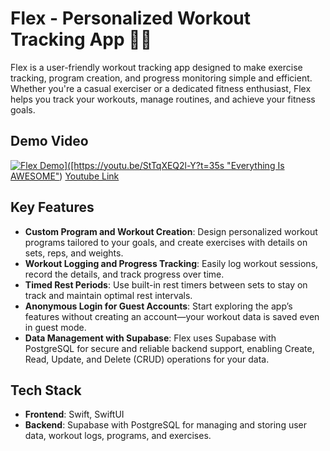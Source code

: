 # Flex - Personalized Workout Tracking App 🏋️‍♀️

Flex is a user-friendly workout tracking app designed to make exercise tracking, program creation, and progress monitoring simple and efficient. Whether you're a casual exerciser or a dedicated fitness enthusiast, Flex helps you track your workouts, manage routines, and achieve your fitness goals.


## Demo Video
[![Flex Demo]([https://i.sstatic.net/q3ceS.png](https://ibb.co/9YHR0R0))]([https://youtu.be/StTqXEQ2l-Y?t=35s "Everything Is AWESOME"](https://www.youtube.com/watch?v=ClFgtlnZGmQ))
[Youtube Link]([https://link-url-here.org](https://www.youtube.com/watch?v=ClFgtlnZGmQ))




## Key Features

- **Custom Program and Workout Creation**: Design personalized workout programs tailored to your goals, and create exercises with details on sets, reps, and weights.
- **Workout Logging and Progress Tracking**: Easily log workout sessions, record the details, and track progress over time.
- **Timed Rest Periods**: Use built-in rest timers between sets to stay on track and maintain optimal rest intervals.
- **Anonymous Login for Guest Accounts**: Start exploring the app’s features without creating an account—your workout data is saved even in guest mode.
- **Data Management with Supabase**: Flex uses Supabase with PostgreSQL for secure and reliable backend support, enabling Create, Read, Update, and Delete (CRUD) operations for your data.

## Tech Stack

- **Frontend**: Swift, SwiftUI
- **Backend**: Supabase with PostgreSQL for managing and storing user data, workout logs, programs, and exercises.
